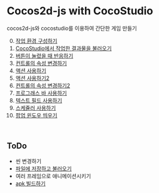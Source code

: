 Cocos2d-js with CocoStudio
====

cocos2d-js와 cocostudio를 이용하여 간단한 게임 만들기

0. [작업 환경 구성하기](lectures/0_getting_started/readme.md)
1. [CocoStudio에서 작업한 결과물을 불러오기](lectures/1_publish_and_import/readme.md)
2. [버튼이 눌렸을 때 반응하기](lectures/2_add_button_click_handler/readme.md)
3. [컨트롤의 속성 변경하기](lectures/3_change_props/readme.md)
4. [액션 사용하기](lectures/4_actions/readme.md)
5. [액션 사용하기2](lectures/5_actions2/readme.md)
6. [컨트롤의 속성 변경하기2](lectures/6_change_props2/readme.md)
7. [프로그래스 바 사용하기](lectures/7_progress_bar/readme.md)
8. [텍스트 필드 사용하기](lectures/8_text_field/readme.md)
9. [스케쥴러 사용하기](lectures/9_scheduler/readme.md)
10. [팝업 윈도우 띄우기](lectures/10_popup_window/readme.md)
<br>

ToDo
----
* 씬 변경하기
* [파일에 저장하고 불러오기](lectures/x2_file/readme.md)
* 여러 프레임으로 애니메이션시키기
* [apk 빌드하기](lectures/x_build_apk/readme.md)
